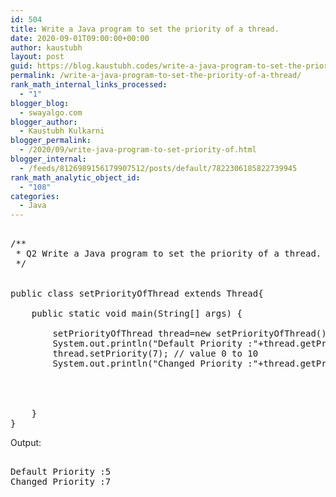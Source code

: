 ```yaml
---
id: 504
title: Write a Java program to set the priority of a thread.
date: 2020-09-01T09:00:00+00:00
author: kaustubh
layout: post
guid: https://blog.kaustubh.codes/write-a-java-program-to-set-the-priority-of-a-thread/
permalink: /write-a-java-program-to-set-the-priority-of-a-thread/
rank_math_internal_links_processed:
  - "1"
blogger_blog:
  - swayalgo.com
blogger_author:
  - Kaustubh Kulkarni
blogger_permalink:
  - /2020/09/write-java-program-to-set-priority-of.html
blogger_internal:
  - /feeds/8126989156179907512/posts/default/7822306185822739945
rank_math_analytic_object_id:
  - "108"
categories:
  - Java
---
```

<pre><br />/**<br /> * Q2 Write a Java program to set the priority of a thread.<br /> */<br /><br /><br />public class setPriorityOfThread extends Thread{<br /><br />    public static void main(String[] args) {<br /><br />        setPriorityOfThread thread=new setPriorityOfThread();<br />        System.out.println("Default Priority :"+thread.getPriority());<br />        thread.setPriority(7); // value 0 to 10<br />        System.out.println("Changed Priority :"+thread.getPriority());<br /><br /><br />        <br /><br />    } <br />}<br /></pre>

Output: 

<pre><br />Default Priority :5<br />Changed Priority :7<br /></pre>